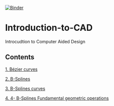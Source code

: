 [![Binder](https://mybinder.org/badge_logo.svg)](https://mybinder.org/v2/gh/UM6P/Introduction-to-CAD/HEAD)

# Introduction-to-CAD
Introcudtion to Computer Aided Design

## Contents

[1. Bézier curves](https://nbviewer.jupyter.org/github/UM6P/Introduction-to-CAD/blob/main/notebooks/Bezier_curves.ipynb)

[2. B-Splines](https://nbviewer.jupyter.org/github/UM6P/Introduction-to-CAD/blob/main/notebooks/B-Splines.ipynb)

[3. B-Splines curves](https://nbviewer.jupyter.org/github/UM6P/Introduction-to-CAD/blob/main/notebooks/B-Splines_curves.ipynb)

[4. 4- B-Splines Fundamental geometric operations](https://nbviewer.jupyter.org/github/UM6P/Introduction-to-CAD/blob/main/notebooks/B-Splines_Fundamental_geometric_operations.ipynb)
